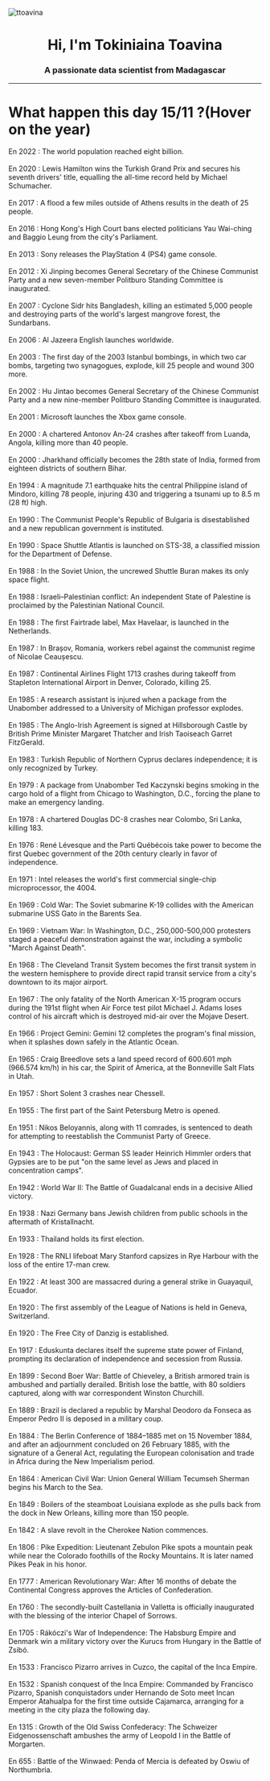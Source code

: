 
<p align="left"> <img src="https://komarev.com/ghpvc/?username=ttoavina&label=Profile%20views&color=0e75b6&style=flat" alt="ttoavina" /> </p>
<h1 align="center">Hi, I'm Tokiniaina Toavina</h1>
<h3 align="center">A passionate data scientist from Madagascar</h3>
    
<hr/>
<h1> What happen this day 15/11 ?(Hover on the year)</h1>

En 2022 : The world population reached eight billion.
<br/><br/>
En 2020 : Lewis Hamilton wins the Turkish Grand Prix and secures his seventh drivers' title, equalling the all-time record held by Michael Schumacher.
<br/><br/>
En 2017 : A flood a few miles outside of Athens results in the death of 25 people.
<br/><br/>
En 2016 : Hong Kong's High Court bans elected politicians Yau Wai-ching and Baggio Leung from the city's Parliament.
<br/><br/>
En 2013 : Sony releases the PlayStation 4 (PS4) game console.
<br/><br/>
En 2012 : Xi Jinping becomes General Secretary of the Chinese Communist Party and a new seven-member Politburo Standing Committee is inaugurated.
<br/><br/>
En 2007 : Cyclone Sidr hits Bangladesh, killing an estimated 5,000 people and destroying parts of the world's largest mangrove forest, the Sundarbans.
<br/><br/>
En 2006 : Al Jazeera English launches worldwide.
<br/><br/>
En 2003 : The first day of the 2003 Istanbul bombings, in which two car bombs, targeting two synagogues, explode, kill 25 people and wound 300 more.
<br/><br/>
En 2002 : Hu Jintao becomes General Secretary of the Chinese Communist Party and a new nine-member Politburo Standing Committee is inaugurated.
<br/><br/>
En 2001 : Microsoft launches the Xbox game console.
<br/><br/>
En 2000 : A chartered Antonov An-24 crashes after takeoff from Luanda, Angola, killing more than 40 people.
<br/><br/>
En 2000 : Jharkhand officially becomes the 28th state of India, formed from eighteen districts of southern Bihar.
<br/><br/>
En 1994 : A magnitude 7.1 earthquake hits the central Philippine island of Mindoro, killing 78 people, injuring 430 and triggering a tsunami up to 8.5 m (28 ft) high.
<br/><br/>
En 1990 : The Communist People's Republic of Bulgaria is disestablished and a new republican government is instituted.
<br/><br/>
En 1990 : Space Shuttle Atlantis is launched on STS-38, a classified mission for the Department of Defense.
<br/><br/>
En 1988 : In the Soviet Union, the uncrewed Shuttle Buran makes its only space flight.
<br/><br/>
En 1988 : Israeli–Palestinian conflict: An independent State of Palestine is proclaimed by the Palestinian National Council.
<br/><br/>
En 1988 : The first Fairtrade label, Max Havelaar, is launched in the Netherlands.
<br/><br/>
En 1987 : In Brașov, Romania, workers rebel against the communist regime of Nicolae Ceaușescu.
<br/><br/>
En 1987 : Continental Airlines Flight 1713 crashes during takeoff from Stapleton International Airport in Denver, Colorado, killing 25.
<br/><br/>
En 1985 : A research assistant is injured when a package from the Unabomber addressed to a University of Michigan professor explodes.
<br/><br/>
En 1985 : The Anglo-Irish Agreement is signed at Hillsborough Castle by British Prime Minister Margaret Thatcher and Irish Taoiseach Garret FitzGerald.
<br/><br/>
En 1983 : Turkish Republic of Northern Cyprus declares independence; it is only recognized by Turkey.
<br/><br/>
En 1979 : A package from Unabomber Ted Kaczynski begins smoking in the cargo hold of a flight from Chicago to Washington, D.C., forcing the plane to make an emergency landing.
<br/><br/>
En 1978 : A chartered Douglas DC-8 crashes near Colombo, Sri Lanka, killing 183.
<br/><br/>
En 1976 : René Lévesque and the Parti Québécois take power to become the first Quebec government of the 20th century clearly in favor of independence.
<br/><br/>
En 1971 : Intel releases the world's first commercial single-chip microprocessor, the 4004.
<br/><br/>
En 1969 : Cold War: The Soviet submarine K-19 collides with the American submarine USS Gato in the Barents Sea.
<br/><br/>
En 1969 : Vietnam War: In Washington, D.C., 250,000-500,000 protesters staged a peaceful demonstration against the war, including a symbolic "March Against Death".
<br/><br/>
En 1968 : The Cleveland Transit System becomes the first transit system in the western hemisphere to provide direct rapid transit service from a city's downtown to its major airport.
<br/><br/>
En 1967 : The only fatality of the North American X-15 program occurs during the 191st flight when Air Force test pilot Michael J. Adams loses control of his aircraft which is destroyed mid-air over the Mojave Desert.
<br/><br/>
En 1966 : Project Gemini: Gemini 12 completes the program's final mission, when it splashes down safely in the Atlantic Ocean.
<br/><br/>
En 1965 : Craig Breedlove sets a land speed record of 600.601 mph (966.574 km/h) in his car, the Spirit of America, at the Bonneville Salt Flats in Utah.
<br/><br/>
En 1957 : Short Solent 3 crashes near Chessell.
<br/><br/>
En 1955 : The first part of the Saint Petersburg Metro is opened.
<br/><br/>
En 1951 : Nikos Beloyannis, along with 11 comrades, is sentenced to death for attempting to reestablish the Communist Party of Greece.
<br/><br/>
En 1943 : The Holocaust: German SS leader Heinrich Himmler orders that Gypsies are to be put "on the same level as Jews and placed in concentration camps".
<br/><br/>
En 1942 : World War II: The Battle of Guadalcanal ends in a decisive Allied victory.
<br/><br/>
En 1938 : Nazi Germany bans Jewish children from public schools in the aftermath of Kristallnacht.
<br/><br/>
En 1933 : Thailand holds its first election.
<br/><br/>
En 1928 : The RNLI lifeboat Mary Stanford capsizes in Rye Harbour with the loss of the entire 17-man crew.
<br/><br/>
En 1922 : At least 300 are massacred during a general strike in Guayaquil, Ecuador.
<br/><br/>
En 1920 : The first assembly of the League of Nations is held in Geneva, Switzerland.
<br/><br/>
En 1920 : The Free City of Danzig is established.
<br/><br/>
En 1917 : Eduskunta declares itself the supreme state power of Finland, prompting its declaration of independence and secession from Russia.
<br/><br/>
En 1899 : Second Boer War: Battle of Chieveley, a British armored train is ambushed and partially derailed. British lose the battle, with 80 soldiers captured, along with war correspondent Winston Churchill.
<br/><br/>
En 1889 : Brazil is declared a republic by Marshal Deodoro da Fonseca as Emperor Pedro II is deposed in a military coup.
<br/><br/>
En 1884 : The Berlin Conference of 1884–1885 met on 15 November 1884, and after an adjournment concluded on 26 February 1885, with the signature of a General Act, regulating the European colonisation and trade in Africa during the New Imperialism period.
<br/><br/>
En 1864 : American Civil War: Union General William Tecumseh Sherman begins his March to the Sea.
<br/><br/>
En 1849 : Boilers of the steamboat Louisiana explode as she pulls back from the dock in New Orleans, killing more than 150 people.
<br/><br/>
En 1842 : A slave revolt in the Cherokee Nation commences.
<br/><br/>
En 1806 : Pike Expedition: Lieutenant Zebulon Pike spots a mountain peak while near the Colorado foothills of the Rocky Mountains. It is later named Pikes Peak in his honor.
<br/><br/>
En 1777 : American Revolutionary War: After 16 months of debate the Continental Congress approves the Articles of Confederation.
<br/><br/>
En 1760 : The secondly-built Castellania in Valletta is officially inaugurated with the blessing of the interior Chapel of Sorrows.
<br/><br/>
En 1705 : Rákóczi's War of Independence: The Habsburg Empire and Denmark win a military victory over the Kurucs from Hungary in the Battle of Zsibó.
<br/><br/>
En 1533 : Francisco Pizarro arrives in Cuzco, the capital of the Inca Empire.
<br/><br/>
En 1532 : Spanish conquest of the Inca Empire: Commanded by Francisco Pizarro, Spanish conquistadors under Hernando de Soto meet Incan Emperor Atahualpa for the first time outside Cajamarca, arranging for a meeting in the city plaza the following day.
<br/><br/>
En 1315 : Growth of the Old Swiss Confederacy: The Schweizer Eidgenossenschaft ambushes the army of Leopold I in the Battle of Morgarten.
<br/><br/>
En 655 : Battle of the Winwaed: Penda of Mercia is defeated by Oswiu of Northumbria.
<br/><br/>
